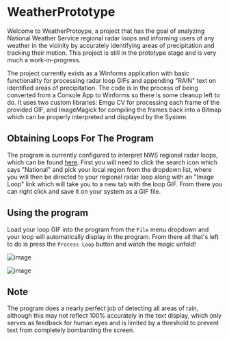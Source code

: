 # WeatherPrototype
Welcome to WeatherProtoype, a project that has the goal of analyzing National Weather Service regional radar loops and informing users of any weather in the vicinity by accurately identifying areas of precipitation and tracking their motion. This project is still in the prototype stage and is very much a work-in-progress.

The project currently exists as a Winforms application with basic functionality for processing radar loop GIFs and appending "RAIN" text on identified areas of precipitation. The code is in the process of being converted from a Console App to Winforms so there is some cleanup left to do. It uses two custom libraries: Emgu CV for processing each frame of the provided GIF, and ImageMagick for compiling the frames back into a Bitmap which can be properly interpreted and displayed by the System.

## Obtaining Loops For The Program
The program is currently configured to interpret NWS regional radar loops, which can be found [here](https://radar.weather.gov/region/conus/standard). First you will need to click the search icon which says "National" and pick your local region from the dropdown list, where you will then be directed to your regional radar loop along with an "Image Loop" link which will take you to a new tab with the loop GIF. From there you can right click and save it on your system as a GIF file. 

## Using the program
Load your loop GIF into the program from the `File` menu dropdown and your loop will automatically display in the program. From there all that's left to do is press the `Process Loop` button and watch the magic unfold!

![image](https://github.com/BTubbs200/WeatherPrototype/assets/131938002/4b586238-c07a-4abf-b83c-c3cc983882d4)

![image](https://github.com/BTubbs200/WeatherPrototype/assets/131938002/0d401937-abc8-4e2b-a637-1c2d013a8afa)

## Note
The program does a nearly perfect job of detecting all areas of rain, although this may not reflect 100% accurately in the text display, which only serves as feedback for human eyes and is limited by a threshold to prevent text from completely bombarding the screen.
